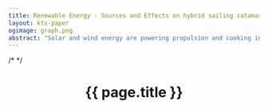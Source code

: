 ```yaml
---
title: Renewable Energy - Sources and Effects on hybrid sailing catamaran Maru
layout: kts-paper
ogimage: graph.png
abstract: "Solar and wind energy are powering propulsion and cooking in various redundant ways"
---
```

<script src="/lib/graph.js" type="text/ecmascript"></script>
/*<script>
  window.addEventListener("load", function()
  {
    let
    sdoc = document.getElementById("graph_1").getSVGDocument()
    onclick(  sdoc, sdoc.getElementById( "XXX-111" )  )
    execute_keyboard_function( sdoc, "j" )
  });
</script>
*/
# <center>{{ page.title }}</center>

<object class="clear" id="graph_1" width="100%" data="graph-local.svg" type="image/svg+xml" alt="knowledge map" ></object>
